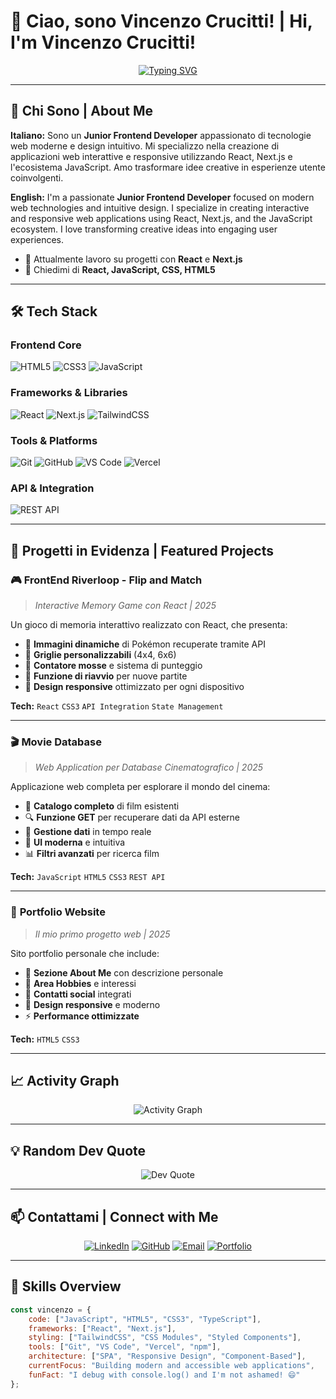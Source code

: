 # 👋 Ciao, sono Vincenzo Crucitti! | Hi, I'm Vincenzo Crucitti!

<div align="center">
  
[![Typing SVG](https://readme-typing-svg.demolab.com?font=Fira+Code&size=22&pause=1000&color=2E97F7&center=true&vCenter=true&width=600&lines=Frontend+Developer+%F0%9F%92%BB;React+%26+Next.js+Enthusiast+%E2%9A%9B%EF%B8%8F;UI%2FUX+Designer+%F0%9F%8E%A8;Always+Learning+New+Things+%F0%9F%9A%80)](https://git.io/typing-svg)

</div>

---

## 🚀 Chi Sono | About Me

**Italiano:** 
Sono un **Junior Frontend Developer** appassionato di tecnologie web moderne e design intuitivo. Mi specializzo nella creazione di applicazioni web interattive e responsive utilizzando React, Next.js e l'ecosistema JavaScript. Amo trasformare idee creative in esperienze utente coinvolgenti.

**English:**
I'm a passionate **Junior Frontend Developer** focused on modern web technologies and intuitive design. I specialize in creating interactive and responsive web applications using React, Next.js, and the JavaScript ecosystem. I love transforming creative ideas into engaging user experiences.

- 🔭 Attualmente lavoro su progetti con **React** e **Next.js**
- 💬 Chiedimi di **React, JavaScript, CSS, HTML5**

---

## 🛠️ Tech Stack

### Frontend Core
![HTML5](https://img.shields.io/badge/HTML5-E34F26?style=for-the-badge&logo=html5&logoColor=white)
![CSS3](https://img.shields.io/badge/CSS3-1572B6?style=for-the-badge&logo=css3&logoColor=white)
![JavaScript](https://img.shields.io/badge/JavaScript-F7DF1E?style=for-the-badge&logo=javascript&logoColor=black)


### Frameworks & Libraries
![React](https://img.shields.io/badge/React-20232A?style=for-the-badge&logo=react&logoColor=61DAFB)
![Next.js](https://img.shields.io/badge/Next.js-000000?style=for-the-badge&logo=nextdotjs&logoColor=white)
![TailwindCSS](https://img.shields.io/badge/Tailwind_CSS-38B2AC?style=for-the-badge&logo=tailwind-css&logoColor=white)

### Tools & Platforms
![Git](https://img.shields.io/badge/Git-F05032?style=for-the-badge&logo=git&logoColor=white)
![GitHub](https://img.shields.io/badge/GitHub-100000?style=for-the-badge&logo=github&logoColor=white)
![VS Code](https://img.shields.io/badge/VS_Code-007ACC?style=for-the-badge&logo=visual-studio-code&logoColor=white)
![Vercel](https://img.shields.io/badge/Vercel-000000?style=for-the-badge&logo=vercel&logoColor=white)

### API & Integration
![REST API](https://img.shields.io/badge/REST_API-FF6C37?style=for-the-badge&logo=postman&logoColor=white)


---

## 🎯 Progetti in Evidenza | Featured Projects

### 🎮 **FrontEnd Riverloop - Flip and Match**
> *Interactive Memory Game con React | 2025*

Un gioco di memoria interattivo realizzato con React, che presenta:
- 🎨 **Immagini dinamiche** di Pokémon recuperate tramite API
- 📐 **Griglie personalizzabili** (4x4, 6x6)
- 🔢 **Contatore mosse** e sistema di punteggio
- 🔄 **Funzione di riavvio** per nuove partite
- 📱 **Design responsive** ottimizzato per ogni dispositivo

**Tech:** `React` `CSS3` `API Integration` `State Management`

---

### 🎬 **Movie Database**
> *Web Application per Database Cinematografico | 2025*

Applicazione web completa per esplorare il mondo del cinema:
- 🎥 **Catalogo completo** di film esistenti
- 🔍 **Funzione GET** per recuperare dati da API esterne
- 💾 **Gestione dati** in tempo reale
- 🎨 **UI moderna** e intuitiva
- 📊 **Filtri avanzati** per ricerca film

**Tech:** `JavaScript` `HTML5` `CSS3` `REST API`

---

### 💼 **Portfolio Website**
> *Il mio primo progetto web | 2025*

Sito portfolio personale che include:
- 👤 **Sezione About Me** con descrizione personale
- 🎯 **Area Hobbies** e interessi
- 📱 **Contatti social** integrati
- 🎨 **Design responsive** e moderno
- ⚡ **Performance ottimizzate**

**Tech:** `HTML5` `CSS3`

---

## 📈 Activity Graph

<div align="center">

![Activity Graph](https://github-readme-activity-graph.vercel.app/graph?username=vincenzocrucitti04-hash&theme=tokyo-night&hide_border=true)

</div>

---

## 💡 Random Dev Quote

<div align="center">

![Dev Quote](https://quotes-github-readme.vercel.app/api?type=horizontal&theme=tokyonight)

</div>

---

## 📫 Contattami | Connect with Me

<div align="center">

[![LinkedIn](https://img.shields.io/badge/LinkedIn-0077B5?style=for-the-badge&logo=linkedin&logoColor=white)](https://www.linkedin.com/in/vincenzo-crucitti-4b5428378/)
[![GitHub](https://img.shields.io/badge/GitHub-100000?style=for-the-badge&logo=github&logoColor=white)](https://github.com/vincenzocrucitti04-hash)
[![Email](https://img.shields.io/badge/Email-D14836?style=for-the-badge&logo=gmail&logoColor=white)](mailto:vincenzocrucitti04@gmail.com)
[![Portfolio](https://img.shields.io/badge/Portfolio-000000?style=for-the-badge&logo=vercel&logoColor=white)](https://my-portfolio-khaki-kappa-61.vercel.app/)

</div>

---

## 🎨 Skills Overview
```javascript
const vincenzo = {
    code: ["JavaScript", "HTML5", "CSS3", "TypeScript"],
    frameworks: ["React", "Next.js"],
    styling: ["TailwindCSS", "CSS Modules", "Styled Components"],
    tools: ["Git", "VS Code", "Vercel", "npm"],
    architecture: ["SPA", "Responsive Design", "Component-Based"],
    currentFocus: "Building modern and accessible web applications",
    funFact: "I debug with console.log() and I'm not ashamed! 😄"
};
